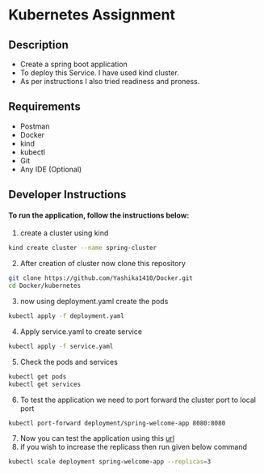 # Kubernetes Assignment

## Description
* Create a spring boot application
* To deploy this Service. I have used kind cluster.
* As per instructions I also tried readiness and proness.

## Requirements
- Postman
- Docker
- kind
- kubectl
- Git
- Any IDE (Optional)

## Developer Instructions
#### To run the application, follow the instructions below:
1. create a cluster using kind
```bash
kind create cluster --name spring-cluster
```
2. After creation of cluster now clone this repository
```bash
git clone https://github.com/Yashika1410/Docker.git
cd Docker/kubernetes
```
3. now using deployment.yaml create the pods
```bash
kubectl apply -f deployment.yaml
```
4. Apply service.yaml to create service
```bash
kubectl apply -f service.yaml
```
5. Check the pods and services
```bash
kubectl get pods
kubectl get services
```
6. To test the application we need to port forward the cluster port to local port
```bash
kubectl port-forward deployment/spring-welcome-app 8080:8080
```
7. Now you can test the application using this [url](http://localhost:8080/api/v1/microservice-a/welcome)
8. if you wish to increase the replicass then run given below command
```bash
kubectl scale deployment spring-welcome-app --replicas=3
```